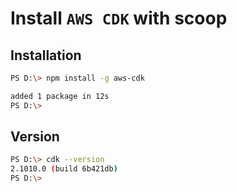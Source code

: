 # Install `AWS CDK` with scoop

## Installation
```bash
PS D:\> npm install -g aws-cdk

added 1 package in 12s
PS D:\>
```

## Version
```bash
PS D:\> cdk --version
2.1010.0 (build 6b421db)
PS D:\>
```
